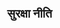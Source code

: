 [description]: # "Security policy for this Samizdat site, using the security.txt specification"
[keywords]: # "security.txt,report,incident"

# सुरक्षा नीति